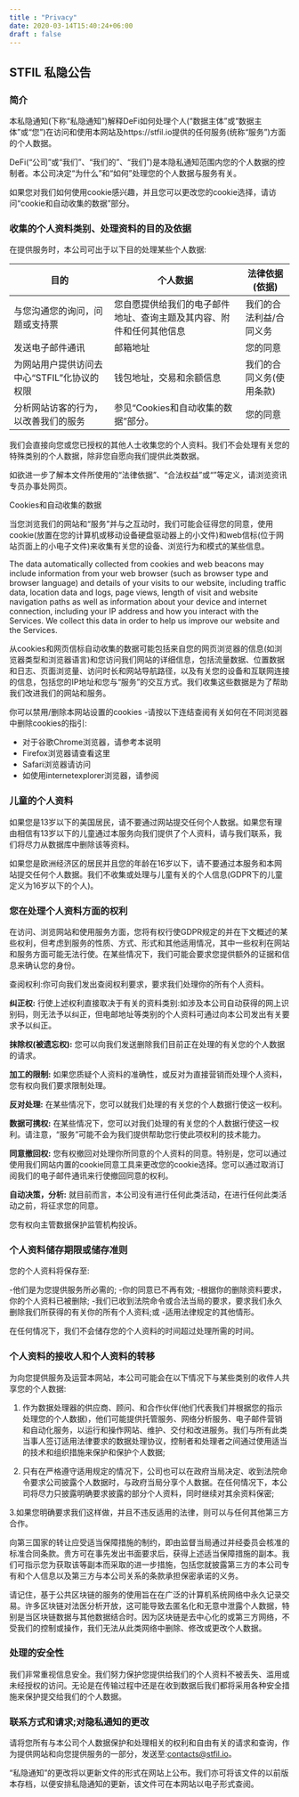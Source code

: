 ```yaml
---
title : "Privacy"
date: 2020-03-14T15:40:24+06:00
draft : false
---
```


## STFIL 私隐公告

### 简介

本私隐通知(下称“私隐通知”)解释DeFi如何处理个人(“数据主体”或“数据主体”或“您”)在访问和使用本网站及https://stfil.io提供的任何服务(统称“服务”)方面的个人数据。

DeFi(“公司”或“我们”、“我们的”、“我们”)是本隐私通知范围内您的个人数据的控制者。本公司决定“为什么”和“如何”处理您的个人数据与服务有关。

如果您对我们如何使用cookie感兴趣，并且您可以更改您的cookie选择，请访问“cookie和自动收集的数据”部分。

### 收集的个人资料类别、处理资料的目的及依据

在提供服务时，本公司可出于以下目的处理某些个人数据:

|  目的   | 个人数据                                                   | 法律依据(依据)                                  |
|  ----  |--------------------------------------------|-------------------------------------------|
|  与您沟通您的询问，问题或支持票  | 您自愿提供给我们的电子邮件地址、查询主题及其内容、附件和任何其他信息                     | 我们的合法利益/合同义务                              |
| 发送电子邮件通讯  | 邮箱地址 | 您的同意|
| 为网站用户提供访问去中心“STFIL”化协议的权限  | 钱包地址，交易和余额信息  | 我们的合同义务(使用条款) |
| 分析网站访客的行为，以改善我们的服务  | 参见“Cookies和自动收集的数据”部分。 | 您的同意                              |


我们会直接向您或您已授权的其他人士收集您的个人资料。我们不会处理有关您的特殊类别的个人数据，除非您自愿向我们提供此类数据。

如欲进一步了解本文件所使用的“法律依据”、“合法权益”或“”等定义，请浏览资讯专员办事处网页。

Cookies和自动收集的数据

当您浏览我们的网站和“服务”并与之互动时，我们可能会征得您的同意，使用cookie(放置在您的计算机或移动设备硬盘驱动器上的小文件)和web信标(位于网站页面上的小电子文件)来收集有关您的设备、浏览行为和模式的某些信息。

The data automatically collected from cookies and web beacons may include information from your web browser (such as browser type and browser language) and details of your visits to our website, including traffic data, location data and logs, page views, length of visit and website navigation paths as well as information about your device and internet connection, including your IP address and how you interact with the Services. We collect this data in order to help us improve our website and the Services.

从cookies和网页信标自动收集的数据可能包括来自您的网页浏览器的信息(如浏览器类型和浏览器语言)和您访问我们网站的详细信息，包括流量数据、位置数据和日志、页面浏览量、访问时长和网站导航路径，以及有关您的设备和互联网连接的信息，包括您的IP地址和您与“服务”的交互方式。我们收集这些数据是为了帮助我们改进我们的网站和服务。

你可以禁用/删除本网站设置的cookies -请按以下连结查阅有关如何在不同浏览器中删除cookies的指引:

- 对于谷歌Chrome浏览器，请参考本说明
- Firefox浏览器请查看这里
- Safari浏览器请访问
- 如使用internetexplorer浏览器，请参阅


### 儿童的个人资料

如果您是13岁以下的美国居民，请不要通过网站提交任何个人数据。如果您有理由相信有13岁以下的儿童通过本服务向我们提供了个人资料，请与我们联系，我们将尽力从数据库中删除该等资料。

如果您是欧洲经济区的居民并且您的年龄在16岁以下，请不要通过本服务和本网站提交任何个人数据。我们不收集或处理与儿童有关的个人信息(GDPR下的儿童定义为16岁以下的个人)。

### 您在处理个人资料方面的权利

在访问、浏览网站和使用服务方面，您将有权行使GDPR规定的并在下文概述的某些权利，但考虑到服务的性质、方式、形式和其他适用情况，其中一些权利在网站和服务方面可能无法行使。在某些情况下，我们可能会要求您提供额外的证据和信息来确认您的身份。

查阅权利:你可向我们发出查阅权利要求，要求我们处理你的所有个人资料。

**纠正权:** 行使上述权利直接取决于有关的资料类别:如涉及本公司自动获得的网上识别码，则无法予以纠正，但电邮地址等类别的个人资料可通过向本公司发出有关要求予以纠正。

**抹除权(被遗忘权):** 您可以向我们发送删除我们目前正在处理的有关您的个人数据的请求。

**加工的限制:** 如果您质疑个人资料的准确性，或反对为直接营销而处理个人资料，您有权向我们要求限制处理。

**反对处理:** 在某些情况下，您可以就我们处理的有关您的个人数据行使这一权利。

**数据可携权:** 在某些情况下，您可以对我们处理的有关您的个人数据行使这一权利。请注意，“服务”可能不会为我们提供帮助您行使此项权利的技术能力。

**同意撤回权:** 您有权撤回对处理你所同意的个人资料的同意。特别是，您可以通过使用我们网站内置的cookie同意工具来更改您的cookie选择。您可以通过取消订阅我们的电子邮件通讯来行使撤回同意的权利。

**自动决策，分析:** 就目前而言，本公司没有进行任何此类活动，在进行任何此类活动之前，将征求您的同意。

您有权向主管数据保护监管机构投诉。

### 个人资料储存期限或储存准则

您的个人资料将保存至:

-他们是为您提供服务所必需的;
-你的同意已不再有效;
-根据你的删除资料要求，你的个人资料已被删除;
-我们已收到法院命令或合法当局的要求，要求我们永久删除我们所获得的有关你的所有个人资料;或
-适用法律规定的其他情形。

在任何情况下，我们不会储存您的个人资料的时间超过处理所需的时间。

### 个人资料的接收人和个人资料的转移

为向您提供服务及运营本网站，本公司可能会在以下情况下与某些类别的收件人共享您的个人数据:

1. 作为数据处理器的供应商、顾问、和合作伙伴(他们代表我们并根据您的指示处理您的个人数据)，他们可能提供托管服务、网络分析服务、电子邮件营销和自动化服务，以运行和操作网站、维护、交付和改进服务。我们与所有此类当事人签订适用法律要求的数据处理协议，控制者和处理者之间通过使用适当的技术和组织措施来保护和保护个人数据;

2. 只有在严格遵守适用规定的情况下，公司也可以在政府当局决定、收到法院命令要求公司披露个人数据时，与政府当局分享个人数据。在任何情况下，本公司将尽力只披露明确要求披露的部分个人资料，同时继续对其余资料保密;

3.如果您明确要求我们这样做，并且不违反适用的法律，则可以与任何其他第三方合作。

向第三国家的转让应受适当保障措施的制约，即由监督当局通过并经委员会核准的标准合同条款。贵方可在事先发出书面要求后，获得上述适当保障措施的副本。我们可指示您为获取该等副本而采取的进一步措施，包括您就披露第三方的本公司专有和个人信息以及第三方与本公司关系的条款承担保密承诺的义务。

请记住，基于公共区块链的服务的使用旨在在广泛的计算机系统网络中永久记录交易。许多区块链对法医分析开放，这可能导致去匿名化和无意中泄露个人数据，特别是当区块链数据与其他数据结合时。因为区块链是去中心化的或第三方网络，不受我们的控制或操作，我们无法从此类网络中删除、修改或更改个人数据。

### 处理的安全性

我们非常重视信息安全。我们努力保护您提供给我们的个人资料不被丢失、滥用或未经授权的访问。无论是在传输过程中还是在收到数据后我们都将采用各种安全措施来保护提交给我们的个人数据。

### 联系方式和请求;对隐私通知的更改

请将您所有与本公司个人数据保护和处理相关的权利和自由有关的请求和查询，作为提供网站和向您提供服务的一部分，发送至:contacts@stfil.io。

“私隐通知”的更改将以更新文件的形式在网站上公布。我们亦可将该文件的以前版本存档，以便安排私隐通知的更新，该文件可在本网站以电子形式查阅。

